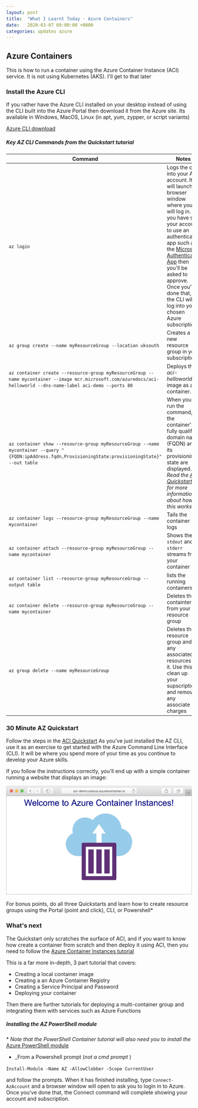 ```yaml
---
layout: post
title:  "What I Learnt Today - Azure Containers"
date:   2020-03-07 09:00:00 +0000
categories: updates azure
---
```

## Azure Containers
This is how to run a container using the Azure Container Instance (ACI) service. It is not using Kubernetes (AKS). I'll get to that later

### Install the Azure CLI
If you rather have the Azure CLI installed on your desktop instead of using the CLI built into the Azure Portal then download it from the Azure site. Its available in Windows, MacOS, Linux (in apt, yum, zypper, or script variants)

[Azure CLI download](https://docs.microsoft.com/en-us/cli/azure/install-azure-cli?view=azure-cli-latest)

##### Key AZ CLI Commands from the Quickstart tutorial 
| Command | Notes |
|---|---|
| `az login` | Logs the cli into your AZ account. It will launch a browser window where you will log in. If you have set your account to use an authenticator app such as the [Microsoft Authenticator App](https://www.microsoft.com/en-gb/p/microsoft-authenticator/9nblgggzmcj6?activetab=pivot:overviewtab) then you'll be asked to approve. Once you've done that, the CLI will log into your chosen Azure subscription |
| `az group create --name myResourceGroup --location uksouth`| Creates a new resource group in your subscription |
| `az container create --resource-group myResourceGroup --name mycontainer --image mcr.microsoft.com/azuredocs/aci-helloworld --dns-name-label aci-demo --ports 80` | Deploys the _aci-helloworld_ image as a container. |
| `az container show --resource-group myResourceGroup --name mycontainer --query "{FQDN:ipAddress.fqdn,ProvisioningState:provisioningState}" --out table` | When you run the command, the container's fully qualified domain name (FQDN) and its provisioning state are displayed. _Read the [ACI Quickstart](https://docs.microsoft.com/en-us/azure/container-instances/container-instances-quickstart) for more information about how this works_ |
| `az container logs --resource-group myResourceGroup --name mycontainer`| Tails the container logs|
| `az container attach --resource-group myResourceGroup --name mycontainer`| Shows the `stdout` and `stderr` streams from your container|
| `az container list --resource-group myResourceGroup --output table` | lists the running containers|
| `az container delete --resource-group myResourceGroup --name mycontainer`|  Deletes the containter from your resource group |
| `az group delete --name myResourceGroup`|Deletes the resource group and any associated resources in it. Use this to clean up your supscription and remove any associate charges|

### 30 Minute AZ Quickstart
Follow the steps in the [ACI Quickstart](https://docs.microsoft.com/en-us/azure/container-instances/container-instances-quickstart)  As you've just installed the AZ CLI, use it as an exercise to get started with the Azure Command Line Interface (CLI). It will be where you spend more of your time as you continue to develop your Azure skills.

If you follow the instructions correctly, you'll end up with a simple container running a website that displays an image:

![Azure Image](/assets\images\view-an-application-running-in-an-azure-container-instance.png)

For bonus points, do all three Quickstarts and learn how to create resource groups using the Portal (point and click), CLI, or Powershell*

### What's next
The Quickstart only scratches the surface of ACI, and if you want to know how create a container from scratch and then deploy it using ACI, then you need to follow the [Azure Container Instances tutorial](https://docs.microsoft.com/en-us/azure/container-instances/container-instances-tutorial-prepare-app)

This is a far more in-depth, 3 part tutorial that covers:

* Creating a local container image
* Creating a an Azure Container Registry
* Creating a Service Principal and Password
* Deploying your container 

Then there are further tutorials for deploying a multi-container group and integrating them with services such as Azure Functions

##### Installing the AZ PowerShell module
\* _Note that the PowerShell Container tutorial will also need you to install the_ [Azure PowerShell module](https://docs.microsoft.com/en-gb/powershell/azure/install-az-ps?view=azps-3.5.0&viewFallbackFrom=azps-3.3.0)

* _From a Powershell prompt (_not a cmd prompt_ )

`Install-Module -Name AZ -AllowClobber -Scope CurrentUser`

and follow the prompts.  When it has finished installing, type `Connect-AzAccount` and a browser window will open to ask you to login in to Azure. Once you've done that, the Connect command will complete showing your account and subscription.

